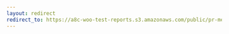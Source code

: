 ```yaml
---
layout: redirect
redirect_to: https://a8c-woo-test-reports.s3.amazonaws.com/public/pr-merge/41611/api/index.html
---
```

